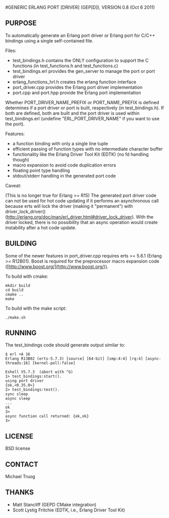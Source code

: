 #GENERIC ERLANG PORT \[DRIVER\] (GEP[D]), VERSION 0.8 (Oct 6 2011)

## PURPOSE

To automatically generate an Erlang port driver or Erlang port
for C/C++ bindings using a single self-contained file.


Files:

* test_bindings.h contains the ONLY configuration to support the C functions
  (in test_functions.h and test_functions.c)
* test_bindings.erl provides the gen_server to manage the port or port driver
* erlang_functions_hrl.h creates the erlang function interface
* port_driver.cpp provides the Erlang port driver implementation
* port.cpp and port.hpp provide the Erlang port implementation

Whether PORT_DRIVER_NAME_PREFIX or PORT_NAME_PREFIX is defined determines
if a port driver or port is built, respectively (in test_bindings.h).
If both are defined, both are built and the port driver is used within
test_bindings.erl (undefine "ERL_PORT_DRIVER_NAME" if you want to use the port).


Features:

* a function binding with only a single line tuple
* efficient passing of function types with no intermediate character buffer
* functionality like the Erlang Driver Tool Kit (EDTK) (no fd handling though)
* macro expansion to avoid code duplication errors
* floating point type handling
* stdout/stderr handling in the generated port code


Caveat:

(This is no longer true for Erlang >= R15)
The generated port driver code can not be used for hot code updating
if it performs an asynchronous call because erts will lock the driver
(making it "permanent") with driver_lock_driver()
(http://erlang.org/doc/man/erl_driver.html#driver_lock_driver).
With the driver locked, there is no possibility that an async
operation would create instability after a hot code update.


## BUILDING

Some of the newer features in port_driver.cpp requires
erts >= 5.6.1 (Erlang >= R12B01).
Boost is required for the preprocessor macro expansion code
([http://www.boost.org/](http://www.boost.org/)).

To build with cmake:

    mkdir build
    cd build
    cmake ..
    make

To build with the make script:

    ./make.sh


## RUNNING

The test_bindings code should generate output similar to:

    $ erl +A 16
    Erlang R13B02 (erts-5.7.3) [source] [64-bit] [smp:4:4] [rq:4] [async-threads:16] [kernel-poll:false]
    
    Eshell V5.7.3  (abort with ^G)
    1> test_bindings:start().
    using port driver
    {ok,<0.35.0>}
    2> test_bindings:test(). 
    sync sleep
    async sleep
    ...
    ok
    3>
    async function call returned: {ok,ok}
    3>


## LICENSE

BSD license


## CONTACT

Michael Truog <mjtruog at gmail dot com>


## THANKS

* Matt Stancliff (GEPD CMake integration)
* Scott Lystig Fritchie (EDTK, i.e., Erlang Driver Tool Kit)

